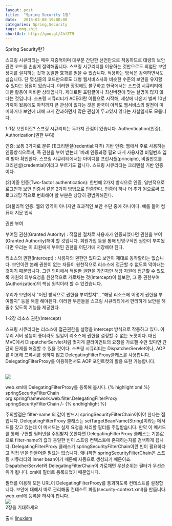 ```yaml
---
layout: post
title:  "Spring Security 1장"
date:   2015-02-08 19:00:00
categories: Spring,Security
tags: omg,shit
shortUrl: http://goo.gl/JhfZT9
---
```

Spring Security란?

스프링 시큐리티는 매우 지증적이며 대부분 간단한 선언만으로 작동하므로 대량의 보안 관련 코드를 손쉽게 절약해줍니다. 스프링 시큐리티를 이용하는 것만으로도 최첨단 보안장치를 설치하는 것과 동일한 효과를 얻을 수 있습니다.
적용하는 방식은 강력하면서도 쉽습니다. 단 몇십줄의 코드만으로도 대형 웹서비스사와 비슷한 수준의 보안을 유지할 수 있다는 장점이 있습니다. 
이러한 장점에도 불구하고 한국에서는 스프링 시큐리티에 대한 활용이 미비한 상태입니다. 제대로된 포럼글이나 최신버전에 맞는 설명이 많지 않다는 것입니다.  스프링 시큐리티가 ACEGI란 이름으로 시작해, 세상에 나온지 벌써 10년 가까이 됬음에도 아직까지 큰 관심이 없다는 것은 한국이 아직도 웹서비스의 발전이 미미하거나 보안에 대해 크게 간과하면서 많은 관심이 두고있지 않다는 사실일지도 모릅니다.

1-1장 보안이란?
스프링 시큐리티는 두가지 관점이 있습니다. Authentication(인증), Authorization(권한 부여)

인증: 보통 3가지로 분류
(1)크리텐셜(redential:자격) 기반 인증: 
웹에서 주로 사용하는 인증방식으로써, 즉 권한을 부여 받는데 1차례 인증과정 필요 대게 사용자명 비밀번호 입력 받아 확인한다. 스프링 시큐리티에서는 아이디를 프린시플(principle), 비밀번호를 크리덴셜(credential)이라고 부르기도 합니다. 스프링 시큐리티는 크리텐셜 기반 인증이다.

(2)이중 인증(Two-factor authentication):
한번에 2가지 방식으로 인증, 일반적으로 로그인과 보안 인증서 같은 2가지 방법으로 인증한다. 인증이 하나 더 추가 됨으로써 프로그래밍 적으로 변화해야 할 부분은 상당히 광범위해진다.

(3)물리적 인증:
웹의 영역이 아니지만 효과적인 보안 수단 중에 하나이다. 예를 들어 컴퓨터 지문 인식


권한 부여

부여된 권한(Granted Autority) : 적절한 절차로 사용자가 인증되었다면 권한을 부여(Granted Authority)해야 할 것입니다. 회원가입 등을 통해 반영구적인 권한이 부여됬다면 우리는 이 회원에게 부여된 권한을 어딘가에 저장해야 된다.

리소스의 권한(Intercept) : 사용자의 권한만 있다고 보안이 제대로 동작할리는 없습니다. 보안이란 본래 권한이 없는 자들이 원천적으로 리소스에 접근할 수 없도록 막아내는 것이기 때문입니다. 그런 의미에서 적절한 권한을 가진자만 해당 자원에 접근할 수 있도록 자원의 외부요청을 원천적으로 가로채는 것(Intercept)이 웹보안, 그 중 권한부여(Authorization)의 핵심 원칙이라 할 수 있겠습니다.

우리가 보안에서 "어떤 방식으로 권한을 부여할지" , "해당 리소스에 어떻게 권한을 부여할지" 등을 해결 해야된다. 이러한 부분들을 스프링 시큐리티에서 편리하게 보안을 해줄수 있도록 기능을 제공한다.


1-2장 리소스 권한(Intercept)

스프링 시큐리티는 리소스에 접근권한을 설정을 intercept 방식으로 작동하고 있다. 아무리 서버 성능이 좋더라도 일일이 리소스에 권한을 설정할 수 없는 노릇이다. 대신 MVC에서 DispatcherServlet처럼 멋지게 클라이언트의 요청을 가로챌 수만 있다면 간단히 문제를 해결할 수 있을 것이다.
스프링 시큐리티는 DispatcherServlet이나, AOP를 이용해 프록시를 생하지 않고 DelegatingFilterProxy클래스를 사용합니다. DelegatingFilterProxy를 이용하면서도 AOP 포인트컷의 활용 또한 가능합니다.

<br/><img src="http://cfile7.uf.tistory.com/image/1918D43A4FBCE44401E08A"/>

web.xml에 DelegatingFilterProxy를 등록해 봅시다.
{% highlight xml %}
<filter>
    <filter-name>springSecurityFilterChain</filter-name>
    <filter-class>org.springframework.web.filter.DelegatingFilterProxy</filter-class>
</filter>
<filter-mapping>
    <filter-name>springSecurityFilterChain</filter-name>
    <url-pattern>/-</url-pattern>
</filter-mapping>
{% endhighlight %}

주의할점은 filter-name 의 값이 반드시 springSecurityFilterChain이어야 한다는 점입니다. DelegatingFilterProxy 클래스는 setTargetBeanName(String)이라는 메서드를 갖고 있는데 이 메서드는 실제 요청을 처리할 필터를 주입받습니다. 만약 이 메서드를 통해 구현할 필터빈을 주입받지 못한다면 DelegatingFilterProxy 클래스는 기본값으로 filter-name의 값과 동일한 빈이 스프링 컨텍스트에 존재하는지를 검색하게 됩니다. DelegatingFilterProxy 클래스가 springSecurityFilterChain이란 빈이 필요하다고 직접 빈을 만들어줄 필요는 없습니다. 왜냐하면 springSecurityFilterChain은 스프링 시큐리티의 inner bean이기 때문에 자동으로 생성되기 때문이죠.
DispatcherServlet와 DelegatingFilterChain이 가로채면 우선순위는 필터가 우선순위가 됩니다. xml에 필터로 등록되었기 때문입니다.

필터를 이용해 모든 URL이 DelegatingFilterProxy를 통과하도록 컨테스트를 설정합니다. 보안에 대해서 따로 관리해줄 컨테스트 파일(security-context.xml)을 만듭니다.
web.xml에 등록을 하셔야 합니다.
<br/><img src="http://cfile8.uf.tistory.com/image/157646464FBCE445338403"/>
<br> 2장을 기대하세요

출처 [linuxism]

[linuxism]:   http://linuxism.tistory.com/671